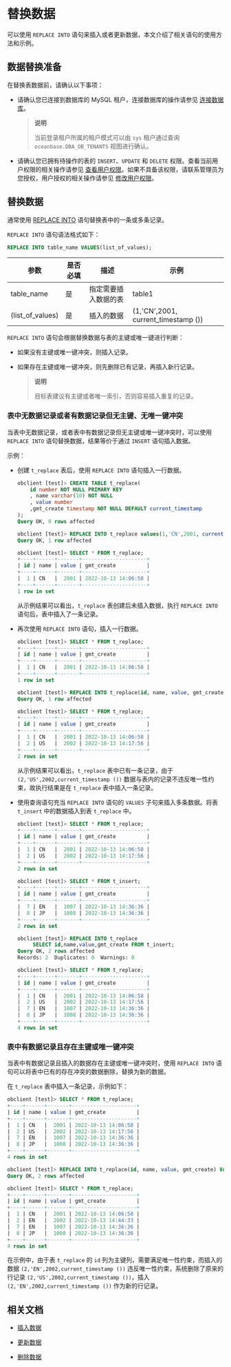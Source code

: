 # 替换数据

可以使用 `REPLACE INTO` 语句来插入或者更新数据，本文介绍了相关语句的使用方法和示例。

## 数据替换准备

在替换表数据前，请确认以下事项：

* 请确认您已连接到数据库的 MySQL 租户，连接数据库的操作请参见 [连接数据库](../1.database-connection-with-client-of-mysql-mode/1.connection-methods-overview-of-mysql-mode.md)。
  
  >**说明**
  >
  >当前登录租户所属的租户模式可以由 `sys` 租户通过查询 `oceanbase.DBA_OB_TENANTS` 视图进行确认。

* 请确认您已拥有待操作的表的 `INSERT`、`UPDATE` 和 `DELETE` 权限。查看当前用户权限的相关操作请参见 [查看用户权限](7.reference\3.user-guide-old\6.basic-database-management\4.manage-tenants-1\5.manage-users-and-permissions\3.mysql-3\4.view-user-permissions-1.md)。如果不具备该权限，请联系管理员为您授权，用户授权的相关操作请参见 [修改用户权限](7.reference\3.user-guide-old\6.basic-database-management\4.manage-tenants-1\5.manage-users-and-permissions\3.mysql-3\5.modify-user-permissions-2.md)。

## 替换数据

通常使用 [REPLACE INTO](../../../7.reference/6.sql-syntax/2.common-tenant-mysql-mode/6.sql-statement/46.REPLACE.md) 语句替换表中的一条或多条记录。

`REPLACE INTO` 语句语法格式如下：

```sql
REPLACE INTO table_name VALUES(list_of_values);
```

|        参数        | 是否必填 |     描述     |                 示例                  |
|------------------|------|------------|-------------------------------------|
| table_name       | 是    | 指定需要插入数据的表 | table1                              |
| (list_of_values) | 是    | 插入的数据      | (1,'CN',2001, current_timestamp ()) |

`REPLACE INTO` 语句会根据替换数据与表的主键或唯一键进行判断：

* 如果没有主键或唯一键冲突，则插入记录。

* 如果存在主键或唯一键冲突，则先删除已有记录，再插入新行记录。

  > **说明**
  >
  > 目标表建议有主键或者唯一索引，否则容易插入重复的记录。

### 表中无数据记录或者有数据记录但无主键、无唯一键冲突

当表中无数据记录，或者表中有数据记录但无主键或唯一键冲突时，可以使用 `REPLACE INTO` 语句替换数据，结果等价于通过 `INSERT` 语句插入数据。

示例：

* 创建 `t_replace` 表后，使用 `REPLACE INTO` 语句插入一行数据。

  ```sql
  obclient [test]> CREATE TABLE t_replace(
      id number NOT NULL PRIMARY KEY
      , name varchar(10) NOT NULL
      , value number
      ,gmt_create timestamp NOT NULL DEFAULT current_timestamp
  );
  Query OK, 0 rows affected 

  obclient [test]> REPLACE INTO t_replace values(1,'CN',2001, current_timestamp ());
  Query OK, 1 row affected 

  obclient [test]> SELECT * FROM t_replace;
  +----+------+-------+---------------------+
  | id | name | value | gmt_create          |
  +----+------+-------+---------------------+
  |  1 | CN   |  2001 | 2022-10-13 14:06:58 |
  +----+------+-------+---------------------+
  1 row in set
  ```

  从示例结果可以看出，`t_replace` 表创建后未插入数据，执行 `REPLACE INTO` 语句后，表中插入了一条记录。

* 再次使用 `REPLACE INTO` 语句，插入一行数据。

  ```sql
  obclient [test]> SELECT * FROM t_replace;
  +----+------+-------+---------------------+
  | id | name | value | gmt_create          |
  +----+------+-------+---------------------+
  |  1 | CN   |  2001 | 2022-10-13 14:06:58 |
  +----+------+-------+---------------------+
  1 row in set

  obclient [test]> REPLACE INTO t_replace(id, name, value, gmt_create) VALUES(2,'US',2002,current_timestamp ());
  Query OK, 1 row affected 

  obclient [test]> SELECT * FROM t_replace;
  +----+------+-------+---------------------+
  | id | name | value | gmt_create          |
  +----+------+-------+---------------------+
  |  1 | CN   |  2001 | 2022-10-13 14:06:58 |
  |  2 | US   |  2002 | 2022-10-13 14:17:56 |
  +----+------+-------+---------------------+
  2 rows in set
  ```

  从示例结果可以看出，`t_replace` 表中已有一条记录，由于 `(2,'US',2002,current_timestamp ())` 数据与表内的记录不违反唯一性约束，故执行结果是在 `t_replace` 表中插入一条记录。

* 使用查询语句充当 `REPLACE INTO` 语句的 `VALUES` 子句来插入多条数据。将表 `t_insert` 中的数据插入到表 `t_replace` 中。

  ```sql
  obclient [test]> SELECT * FROM t_replace;
  +----+------+-------+---------------------+
  | id | name | value | gmt_create          |
  +----+------+-------+---------------------+
  |  1 | CN   |  2001 | 2022-10-13 14:06:58 |
  |  2 | US   |  2002 | 2022-10-13 14:17:56 |
  +----+------+-------+---------------------+
  2 rows in set

  obclient [test]> SELECT * FROM t_insert;
  +----+------+-------+---------------------+
  | id | name | value | gmt_create          |
  +----+------+-------+---------------------+
  |  7 | EN   |  1007 | 2022-10-13 14:36:36 |
  |  8 | JP   |  1008 | 2022-10-13 14:36:36 |
  +----+------+-------+---------------------+
  2 rows in set

  obclient [test]> REPLACE INTO t_replace
       SELECT id,name,value,gmt_create FROM t_insert;
  Query OK, 2 rows affected
  Records: 2  Duplicates: 0  Warnings: 0

  obclient [test]> SELECT * FROM t_replace;
  +----+------+-------+---------------------+
  | id | name | value | gmt_create          |
  +----+------+-------+---------------------+
  |  1 | CN   |  2001 | 2022-10-13 14:06:58 |
  |  2 | US   |  2002 | 2022-10-13 14:17:56 |
  |  7 | EN   |  1007 | 2022-10-13 14:36:36 |
  |  8 | JP   |  1008 | 2022-10-13 14:36:36 |
  +----+------+-------+---------------------+
  4 rows in set
  ```

### 表中有数据记录且存在主键或唯一键冲突

当表中有数据记录且插入的数据存在主键或唯一键冲突时，使用 `REPLACE INTO` 语句可以将表中已有的存在冲突的数据删除，替换为新的数据。

在 `t_replace` 表中插入一条记录，示例如下：

```sql
obclient [test]> SELECT * FROM t_replace;
+----+------+-------+---------------------+
| id | name | value | gmt_create          |
+----+------+-------+---------------------+
|  1 | CN   |  2001 | 2022-10-13 14:06:58 |
|  2 | US   |  2002 | 2022-10-13 14:17:56 |
|  7 | EN   |  1007 | 2022-10-13 14:36:36 |
|  8 | JP   |  1008 | 2022-10-13 14:36:36 |
+----+------+-------+---------------------+
4 rows in set

obclient [test]> REPLACE INTO t_replace(id, name, value, gmt_create) VALUES(2,'EN',2002,current_timestamp ());
Query OK, 2 rows affected

obclient [test]> SELECT * FROM t_replace;
+----+------+-------+---------------------+
| id | name | value | gmt_create          |
+----+------+-------+---------------------+
|  1 | CN   |  2001 | 2022-10-13 14:06:58 |
|  2 | EN   |  2002 | 2022-10-13 14:44:33 |
|  7 | EN   |  1007 | 2022-10-13 14:36:36 |
|  8 | JP   |  1008 | 2022-10-13 14:36:36 |
+----+------+-------+---------------------+
4 rows in set
```

在示例中，由于表 `t_replace` 的 `id` 列为主键列，需要满足唯一性约束，而插入的数据 `(2,'EN',2002,current_timestamp ())` 违反唯一性约束，系统删除了原来的行记录 `(2,'US',2002,current_timestamp ())`，插入 `(2,'EN',2002,current_timestamp ())` 作为新的行记录。

## 相关文档

* [插入数据](1.insert-data.md)

* [更新数据](2.update-data.md)

* [删除数据](3.delete-data.md)